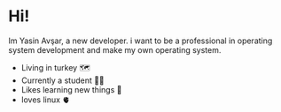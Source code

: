 


# Hi!    

Im Yasin Avşar, a new developer. i want to be a professional in operating system development and make my own operating system.

- Living in turkey 🗺️
- Currently a student 👨‍🏫
- Likes learning new things 📖
- loves linux 🫀 
